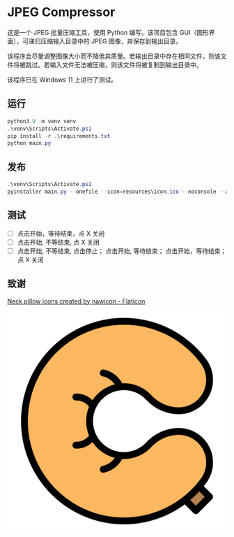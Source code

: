# JPEG Compressor

这是一个 JPEG 批量压缩工具，使用 Python 编写。该项目包含 GUI（图形界面），可递归压缩输入目录中的 JPEG 图像，并保存到输出目录。

该程序会尽量调整图像大小而不降低其质量。若输出目录中存在相同文件，则该文件将被跳过。若输入文件无法被压缩，则该文件将被复制到输出目录中。

该程序已在 Windows 11 上进行了测试。

## 运行

```powershell
python3.9 -m venv venv
.\venv\Scripts\Activate.ps1
pip install -r .\requirements.txt
python main.py
```

## 发布

```powershell
.\venv\Scripts\Activate.ps1
pyinstaller main.py --onefile --icon=resources\icon.ico --noconsole --add-data="resources\icon.ico;resources" --name=:"JPEG-Compressor"
```

## 测试

- [ ] 点击开始，等待结束，点 X 关闭
- [ ] 点击开始, 不等结束, 点 X 关闭
- [ ] 点击开始, 不等结束, 点击停止； 点击开始, 等待结束； 点击开始，等待结束；点 X 关闭

## 致谢

<a href="https://www.flaticon.com/free-icons/neck-pillow" title="neck pillow icons">Neck pillow icons created by nawicon - Flaticon</a>

![](./resources/icon.png)

